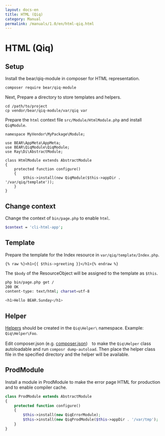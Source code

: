 ```yaml
---
layout: docs-en
title: HTML (Qiq)
category: Manual
permalink: /manuals/1.0/en/html-qiq.html
---
```


# HTML (Qiq)

## Setup

Install the bear/qiq-module in composer for HTML representation.

```bash
composer require bear/qiq-module
```

Next, Prepare a directory to store templates and helpers.

```
cd /path/to/project
cp vendor/bear/qiq-module/var/qiq var
```

Prepare the `html` context file `src/Module/HtmlModule.php` and install `QiqModule`.

```php?start_inline
namespace MyVendor\MyPackage\Module;

use BEAR\AppMeta\AppMeta;
use BEAR\QiqModule\QiqModule;
use Ray\Di\AbstractModule;

class HtmlModule extends AbstractModule
{
    protected function configure()
    {
        $this->install(new QiqModule($this->appDir . '/var/qiq/template'));
    }
}
```

## Change context

Change the context of `bin/page.php` to enable `html`.

```bash
$context = 'cli-html-app';
```

## Template 

Prepare the template for the Index resource in `var/qiq/template/Index.php`.

```
{% raw %}<h1>{{ $this->greeting }}</h1>{% endraw %}
```

The `$body` of the ResourceObject will be assigned to the template as `$this`.

```bash
php bin/page.php get /
200 OK
content-type: text/html; charset=utf-8

<h1>Hello BEAR.Sunday</h1>
```

## Helper

[Helpers](https://qiqphp.com/1.x/helpers/overview.html#1-8-1) should be created in the `Qiq\Helper\` namespace. Example: `Qiq\Helper\Foo`.

Edit composer.json (e.g. [composer.json](https://github.com/bearsunday/BEAR.QiqModule/blob/1.x/demo/composer.json#L26))　to make the `Qiq\Helper` class autoloadable and run `composr dump-autoload`. Then place the helper class file in the specified directory and the helper will be available.

## ProdModule

Install a module in ProdModule to make the error page HTML for production and to enable compiler cache.

```php
class ProdModule extends AbstractModule
{
    protected function configure()
    {
        $this->install(new QiqErrorModule);
        $this->install(new QiqProdModule($this->appDir . '/var/tmp');
    }
}
```

